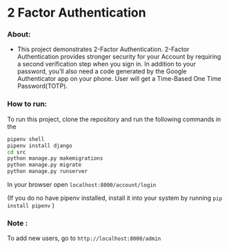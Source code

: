 # 2 Factor Authentication 

### About:
- This project demonstrates 2-Factor Authentication. 2-Factor Authentication provides stronger security for your Account by requiring a second verification step when you sign in. In addition to your password, you’ll also need a code generated by the Google Authenticator app on your phone. User will get a Time-Based One Time Password(TOTP).


### How to run:

To run this project, clone the repository and run the following commands in the 

```bash
pipenv shell
pipenv install django
cd src
python manage.py makemigrations
python manage.py migrate
python manage.py runserver
```

In your browser open `localhost:8000/account/login`

(If you do no have pipenv installed, install it into your system by running `pip install pipenv` )

### Note :
To add new users, go to  `http://localhost:8000/admin`
